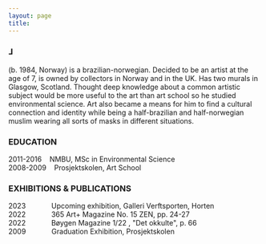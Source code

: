 ```yaml
---
layout: page
title: 
---
```

<div class="header__inline" style="max-width:600px">
    <H3>⅃</H3><p>(b. 1984, Norway) is a brazilian-norwegian. Decided to be an artist at the age of 7, is owned by collectors in Norway and in the UK. Has two murals in Glasgow, Scotland. Thought deep knowledge about a common artistic subject would be more useful to the art than art school so he studied environmental science. Art also became a means for him to find a cultural connection and identity while being a half-brazilian and half-norwegian muslim wearing all sorts of masks in different situations.</p>
</div>


### EDUCATION

2011-2016 &nbsp;&nbsp; NMBU, MSc in Environmental Science  
2008-2009 &nbsp;&nbsp; Prosjektskolen, Art School  

### EXHIBITIONS & PUBLICATIONS

2023 &nbsp;&nbsp;&nbsp;&nbsp;&nbsp;&nbsp;&nbsp;&nbsp;&nbsp;&nbsp;&nbsp; Upcoming exhibition, Galleri Verftsporten, Horten  
2022 &nbsp;&nbsp;&nbsp;&nbsp;&nbsp;&nbsp;&nbsp;&nbsp;&nbsp;&nbsp;&nbsp; 365 Art+ Magazine No. 15 ZEN, pp. 24-27  
2022 &nbsp;&nbsp;&nbsp;&nbsp;&nbsp;&nbsp;&nbsp;&nbsp;&nbsp;&nbsp;&nbsp; Bøygen Magazine 1/22 , "Det okkulte", p. 66  
2009 &nbsp;&nbsp;&nbsp;&nbsp;&nbsp;&nbsp;&nbsp;&nbsp;&nbsp;&nbsp;&nbsp; Graduation Exhibition, Prosjektskolen  
